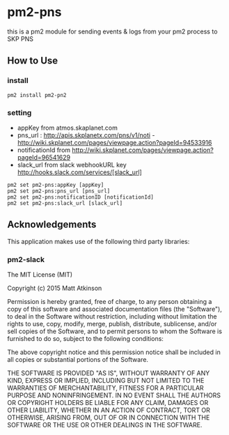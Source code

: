 # pm2-pns
this is a pm2 module for sending events &amp; logs from your pm2 process to SKP PNS 

## How to Use
### install
``
pm2 install pm2-pn2
``
### setting
* appKey from atmos.skaplanet.com
* pns_url : http://apis.skplanetx.com/pns/v1/noti - http://wiki.skplanet.com/pages/viewpage.action?pageId=94533916
* notificationId from http://wiki.skplanet.com/pages/viewpage.action?pageId=96541629
* slack_url from slack webhookURL key http://hooks.slack.com/services/[slack_url]

```
pm2 set pm2-pns:appKey [appKey]
pm2 set pm2-pns:pns_url [pns_url]
pm2 set pm2-pns:notificationID [notificationId]
pm2 set pm2-pns:slack_url [slack_url]
```
## Acknowledgements
This application makes use of the following third party libraries:

### pm2-slack
The MIT License (MIT)

Copyright (c) 2015 Matt Atkinson

Permission is hereby granted, free of charge, to any person obtaining a copy
of this software and associated documentation files (the "Software"), to deal
in the Software without restriction, including without limitation the rights
to use, copy, modify, merge, publish, distribute, sublicense, and/or sell
copies of the Software, and to permit persons to whom the Software is
furnished to do so, subject to the following conditions:

The above copyright notice and this permission notice shall be included in
all copies or substantial portions of the Software.

THE SOFTWARE IS PROVIDED "AS IS", WITHOUT WARRANTY OF ANY KIND, EXPRESS OR
IMPLIED, INCLUDING BUT NOT LIMITED TO THE WARRANTIES OF MERCHANTABILITY,
FITNESS FOR A PARTICULAR PURPOSE AND NONINFRINGEMENT. IN NO EVENT SHALL THE
AUTHORS OR COPYRIGHT HOLDERS BE LIABLE FOR ANY CLAIM, DAMAGES OR OTHER
LIABILITY, WHETHER IN AN ACTION OF CONTRACT, TORT OR OTHERWISE, ARISING FROM,
OUT OF OR IN CONNECTION WITH THE SOFTWARE OR THE USE OR OTHER DEALINGS IN
THE SOFTWARE.

